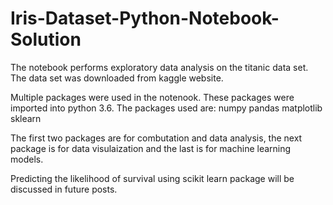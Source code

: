# Iris-Dataset-Python-Notebook-Solution

The notebook performs exploratory data analysis on the titanic data set. The data set was downloaded from kaggle website.

Multiple packages were used in the notenook. These packages were imported into python 3.6. The packages used are:
numpy
pandas
matplotlib
sklearn

The first two packages are for combutation and data analysis, the next package is for data visulaization and the last is for machine learning models.

Predicting the likelihood of survival using scikit learn package will be discussed in future posts.
